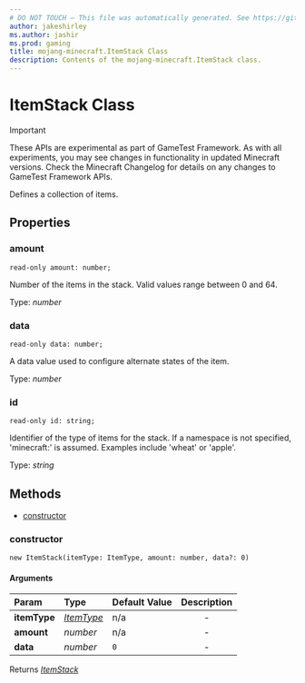 ```yaml
---
# DO NOT TOUCH — This file was automatically generated. See https://github.com/Mojang/MinecraftScriptingApiDocsGenerator to modify descriptions, examples, etc.
author: jakeshirley
ms.author: jashir
ms.prod: gaming
title: mojang-minecraft.ItemStack Class
description: Contents of the mojang-minecraft.ItemStack class.
---
```

# ItemStack Class
>[!IMPORTANT]
>These APIs are experimental as part of GameTest Framework. As with all experiments, you may see changes in functionality in updated Minecraft versions. Check the Minecraft Changelog for details on any changes to GameTest Framework APIs.

Defines a collection of items.

## Properties
### **amount**
`read-only amount: number;`

Number of the items in the stack. Valid values range between 0 and 64.

Type: *number*


### **data**
`read-only data: number;`

A data value used to configure alternate states of the item.

Type: *number*


### **id**
`read-only id: string;`

Identifier of the type of items for the stack. If a namespace is not specified, 'minecraft:' is assumed. Examples include 'wheat' or 'apple'.

Type: *string*



## Methods
- [constructor](#constructor)
  
### **constructor**
`
new ItemStack(itemType: ItemType, amount: number, data?: 0)
`

#### Arguments
| Param | Type | Default Value | Description |
| :--- | :--- | :--- | :---: |
| **itemType** | [*ItemType*](ItemType.md) | n/a | - |
| **amount** | *number* | n/a | - |
| **data** | *number* | `0` | - |

Returns [*ItemStack*](ItemStack.md)



